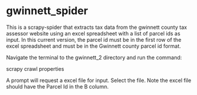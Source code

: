 # gwinnett_spider
This is a scrapy-spider that extracts tax data from the gwinnett county tax assessor website using an excel spreadsheet with a list of parcel ids as input. In this current version, the parcel id must be in the first row of the excel spreadsheet and must be in the Gwinnett county parcel id format.

Navigate the terminal to the gwinnett_2 directory and run the command:

scrapy crawl properties

A prompt will request a excel file for input. Select the file. Note the excel file should have the Parcel Id in the B column.

